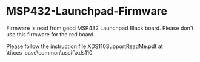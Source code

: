 # MSP432-Launchpad-Firmware
Firmware is read from good MSP432 Launchpad Black board.
Please don't use this firmware for the red board.

Please follow the instruction file XDS110SupportReadMe.pdf at \ti\ccs_base\common\uscif\xds110
